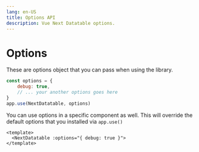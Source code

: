 ```yaml
---
lang: en-US
title: Options API
description: Vue Next Datatable options.
---
```


# Options 

These are options object that you can pass when using the library. 
```js
const options = { 
    debug: true,
    // ... your another options goes here
}
app.use(NextDatatable, options)
```

You can use options in a specific component as well. This will override the default options that you installed via `app.use()`

```vue
<template>
  <NextDatatable :options="{ debug: true }">
</template>
```

